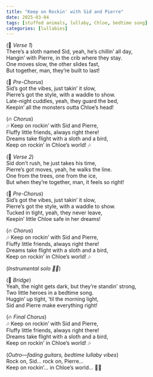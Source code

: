 ```yaml
---
title: "Keep on Rockin' with Sid and Pierre"
date: 2025-03-04
tags: [stuffed animals, lullaby, Chloe, bedtime song]
categories: [lullabies]
---
```


(🎸 *Verse 1*)  
There’s a sloth named Sid, yeah, he’s chillin’ all day,  
Hangin’ with Pierre, in the crib where they stay.  
One moves slow, the other slides fast,  
But together, man, they’re built to last!  

(🎸 *Pre-Chorus*)  
Sid’s got the vibes, just takin’ it slow,  
Pierre’s got the style, with a waddle to show.  
Late-night cuddles, yeah, they guard the bed,  
Keepin’ all the monsters outta Chloe’s head!  

(🔥 *Chorus*)  
🎶 Keep on rockin’ with Sid and Pierre,  
Fluffy little friends, always right there!  
Dreams take flight with a sloth and a bird,  
Keep on rockin’ in Chloe’s world! 🎶  

(🎸 *Verse 2*)  
Sid don’t rush, he just takes his time,  
Pierre’s got moves, yeah, he walks the line.  
One from the trees, one from the ice,  
But when they’re together, man, it feels so right!  

(🎸 *Pre-Chorus*)  
Sid’s got the vibes, just takin’ it slow,  
Pierre’s got the style, with a waddle to show.  
Tucked in tight, yeah, they never leave,  
Keepin’ little Chloe safe in her dreams!  

(🔥 *Chorus*)  
🎶 Keep on rockin’ with Sid and Pierre,  
Fluffy little friends, always right there!  
Dreams take flight with a sloth and a bird,  
Keep on rockin’ in Chloe’s world! 🎶  

(*Instrumental solo 🎸🔥*)  

(🎸 *Bridge*)  
Yeah, the night gets dark, but they’re standin’ strong,  
Two little heroes in a bedtime song.  
Huggin’ up tight, ‘til the morning light,  
Sid and Pierre make everything right!  

(🔥 *Final Chorus*)  
🎶 Keep on rockin’ with Sid and Pierre,  
Fluffy little friends, always right there!  
Dreams take flight with a sloth and a bird,  
Keep on rockin’ in Chloe’s world! 🎶  

(*Outro—fading guitars, bedtime lullaby vibes*)  
Rock on, Sid... rock on, Pierre...  
Keep on rockin’... in Chloe’s world... 🎸✨  


